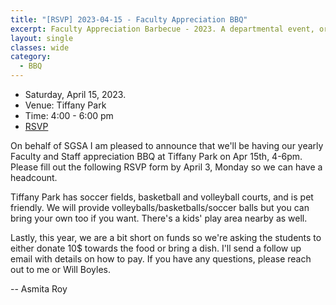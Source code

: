 ```yaml
---
title: "[RSVP] 2023-04-15 - Faculty Appreciation BBQ"
excerpt: Faculty Appreciation Barbecue - 2023. A departmental event, organized by SGSA, to show appreciation for the faculties and the stuffs.
layout: single
classes: wide
category:
  - BBQ
---
```


- Saturday, April 15, 2023.
- Venue: Tiffany Park
- Time: 4:00 - 6:00 pm
- [RSVP](https://forms.gle/fsPm641zSr5hmgvYA)

On behalf of SGSA I am pleased to announce that we'll be having our yearly Faculty and Staff appreciation BBQ at Tiffany Park on Apr 15th, 4-6pm. Please fill out the following RSVP form by April 3, Monday so we can have a headcount.

Tiffany Park has soccer fields, basketball and volleyball courts, and is pet friendly. We will provide volleyballs/basketballs/soccer balls but you can bring your own too if you want. There's a kids' play area nearby as well.

Lastly, this year, we are a bit short on funds so we're asking the students to either donate 10$ towards the food or bring a dish. I'll send a follow up email with details on how to pay. If you have any questions, please reach out to me or Will Boyles.

-- Asmita Roy
